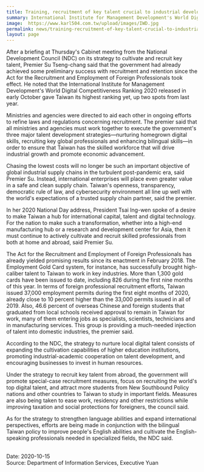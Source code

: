 ```yaml
---
title: Training, recruitment of key talent crucial to industrial development
summary: International Institute for Management Development's World Digital Competitiveness Ranking 2020 released in early October gave Taiwan its highest ranking yet, up two spots from last year.
image:  https://www.karl504.com.tw/upload/images/IWD.jpg
permalink: news/training-recruitment-of-key-talent-crucial-to-industrial-development/
layout: page
---
```

After a briefing at Thursday's Cabinet meeting from the National Development Council (NDC) on its strategy to cultivate and recruit key talent, Premier Su Tseng-chang said that the government had already achieved some preliminary success with recruitment and retention since the Act for the Recruitment and Employment of Foreign Professionals took effect. He noted that the International Institute for Management Development's World Digital Competitiveness Ranking 2020 released in early October gave Taiwan its highest ranking yet, up two spots from last year.

Ministries and agencies were directed to aid each other in ongoing efforts to refine laws and regulations concerning recruitment. The premier said that all ministries and agencies must work together to execute the government's three major talent development strategies—nurturing homegrown digital skills, recruiting key global professionals and enhancing bilingual skills—in order to ensure that Taiwan has the skilled workforce that will drive industrial growth and promote economic advancement.

Chasing the lowest costs will no longer be such an important objective of global industrial supply chains in the turbulent post-pandemic era, said Premier Su. Instead, international enterprises will place even greater value in a safe and clean supply chain. Taiwan's openness, transparency, democratic rule of law, and cybersecurity environment all line up well with the world's expectations of a trusted supply chain partner, said the premier.

In her 2020 National Day address, President Tsai Ing-wen spoke of a desire to make Taiwan a hub for international capital, talent and digital technology. For the nation to make such a transformation, whether into a high-end manufacturing hub or a research and development center for Asia, then it must continue to actively cultivate and recruit skilled professionals from both at home and abroad, said Premier Su.

The Act for the Recruitment and Employment of Foreign Professionals has already yielded promising results since its enactment in February 2018. The Employment Gold Card system, for instance, has successfully brought high-caliber talent to Taiwan to work in key industries. More than 1,300 gold cards have been issued to date, including 826 during the first nine months of this year. In terms of foreign professional recruitment efforts, Taiwan issued 37,000 employment permits during the first eight months of 2020, already close to 10 percent higher than the 33,000 permits issued in all of 2019. Also, 46.6 percent of overseas Chinese and foreign students that graduated from local schools received approval to remain in Taiwan for work, many of them entering jobs as specialists, scientists, technicians and in manufacturing services. This group is providing a much-needed injection of talent into domestic industries, the premier said.

According to the NDC, the strategy to nurture local digital talent consists of expanding the cultivation capabilities of higher education institutions, promoting industrial-academic cooperation on talent development, and encouraging businesses to invest in human resources.

Under the strategy to recruit key talent from abroad, the government will promote special-case recruitment measures, focus on recruiting the world's top digital talent, and attract more students from New Southbound Policy nations and other countries to Taiwan to study in important fields. Measures are also being taken to ease work, residency and other restrictions while improving taxation and social protections for foreigners, the council said.

As for the strategy to strengthen language abilities and expand international perspectives, efforts are being made in conjunction with the bilingual Taiwan policy to improve people's English abilities and cultivate the English-speaking professionals needed in specialized fields, the NDC said.

<br/>
Date: 2020-10-15
<br/>
Source: Department of Information Services, Executive Yuan
